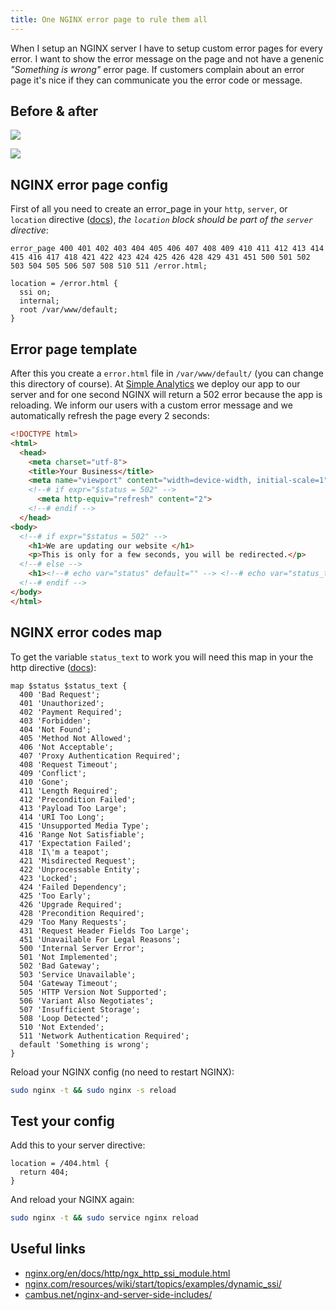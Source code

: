 ```yaml
---
title: One NGINX error page to rule them all
---
```


When I setup an NGINX server I have to setup custom error pages for every error. I want to show the error message on the page and not have a genenic _"Something is wrong"_ error page. If customers complain about an error page it's nice if they can communicate you the error code or message.

## Before & after

![](/images/posts/nginx-error-page/404-default.png)

![](/images/posts/nginx-error-page/404-styled.png)

## NGINX error page config

First of all you need to create an error_page in your `http`, `server`, or `location` directive ([docs](https://nginx.org/en/docs/http/ngx_http_core_module.html#error_page)), _the `location` block should be part of the `server` directive_:

```nginx
error_page 400 401 402 403 404 405 406 407 408 409 410 411 412 413 414 415 416 417 418 421 422 423 424 425 426 428 429 431 451 500 501 502 503 504 505 506 507 508 510 511 /error.html;

location = /error.html {
  ssi on;
  internal;
  root /var/www/default;
}
```

## Error page template

After this you create a `error.html` file in `/var/www/default/` (you can change this directory of course). At [Simple Analytics](https://simpleanalytics.io/?ref=blog.adriaan.io) we deploy our app to our server and for one second NGINX will return a 502 error because the app is reloading. We inform our users with a custom error message and we automatically refresh the page every 2 seconds:

```html
<!DOCTYPE html>
<html>
  <head>
    <meta charset="utf-8">
    <title>Your Business</title>
    <meta name="viewport" content="width=device-width, initial-scale=1">
    <!--# if expr="$status = 502" -->
      <meta http-equiv="refresh" content="2">
    <!--# endif -->
  </head>
<body>
  <!--# if expr="$status = 502" -->
    <h1>We are updating our website </h1>
    <p>This is only for a few seconds, you will be redirected.</p>
  <!--# else -->
    <h1><!--# echo var="status" default="" --> <!--# echo var="status_text" default="Something goes wrong" --></h1>
  <!--# endif -->
</body>
</html>
```

## NGINX error codes map

To get the variable `status_text` to work you will need this map in your the http directive ([docs](https://nginx.org/en/docs/http/ngx_http_map_module.html)):

```nginx
map $status $status_text {
  400 'Bad Request';
  401 'Unauthorized';
  402 'Payment Required';
  403 'Forbidden';
  404 'Not Found';
  405 'Method Not Allowed';
  406 'Not Acceptable';
  407 'Proxy Authentication Required';
  408 'Request Timeout';
  409 'Conflict';
  410 'Gone';
  411 'Length Required';
  412 'Precondition Failed';
  413 'Payload Too Large';
  414 'URI Too Long';
  415 'Unsupported Media Type';
  416 'Range Not Satisfiable';
  417 'Expectation Failed';
  418 'I\'m a teapot';
  421 'Misdirected Request';
  422 'Unprocessable Entity';
  423 'Locked';
  424 'Failed Dependency';
  425 'Too Early';
  426 'Upgrade Required';
  428 'Precondition Required';
  429 'Too Many Requests';
  431 'Request Header Fields Too Large';
  451 'Unavailable For Legal Reasons';
  500 'Internal Server Error';
  501 'Not Implemented';
  502 'Bad Gateway';
  503 'Service Unavailable';
  504 'Gateway Timeout';
  505 'HTTP Version Not Supported';
  506 'Variant Also Negotiates';
  507 'Insufficient Storage';
  508 'Loop Detected';
  510 'Not Extended';
  511 'Network Authentication Required';
  default 'Something is wrong';
}
```

Reload your NGINX config (no need to restart NGINX):

```bash
sudo nginx -t && sudo nginx -s reload
```

## Test your config

Add this to your server directive:

```
location = /404.html {
  return 404;
}
```

And reload your NGINX again:

```bash
sudo nginx -t && sudo service nginx reload
```

## Useful links

 - [nginx.org/en/docs/http/ngx_http_ssi_module.html](https://nginx.org/en/docs/http/ngx_http_ssi_module.html)
 - [nginx.com/resources/wiki/start/topics/examples/dynamic_ssi/](https://www.nginx.com/resources/wiki/start/topics/examples/dynamic_ssi/)
 - [cambus.net/nginx-and-server-side-includes/](https://www.cambus.net/nginx-and-server-side-includes/)
